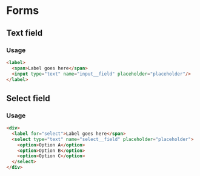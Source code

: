 # Forms

## Text field

### Usage

```html
<label>
  <span>Label goes here</span>
  <input type="text" name="input__field" placeholder="placeholder"/>
</label>
```

## Select field

### Usage

```html
<div>
  <label for="select">Label goes here</span>
  <select type="text" name="select__field" placeholder="placeholder">
    <option>Option A</option>
    <option>Option B</option>
    <option>Option C</option>
  </select>
</div>
```

